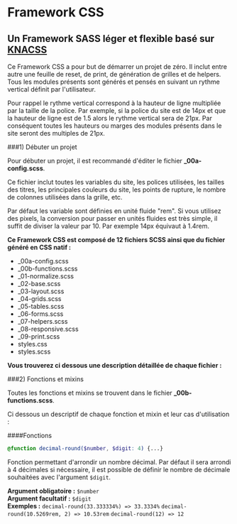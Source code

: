 # Framework CSS
## Un Framework SASS léger et flexible basé sur [KNACSS](https://github.com/alsacreations/KNACSS)

Ce Framework CSS a pour but de démarrer un projet de zéro. Il inclut entre autre une feuille de reset, de print, de génération de grilles et de helpers. Tous les modules présents sont générés et pensés en suivant un rythme vertical définit par l'utilisateur. 

Pour rappel le rythme vertical correspond à la hauteur de ligne multipliée par la taille de la police. Par exemple, si la police du site est de 14px et que la hauteur de ligne est de 1.5 alors le rythme vertical sera de 21px. Par conséquent toutes les hauteurs ou marges des modules présents dans le site seront des multiples de 21px.


###1) Débuter un projet

Pour débuter un projet, il est recommandé d'éditer le fichier **_00a-config.scss**.

Ce fichier inclut toutes les variables du site, les polices utilisées, les tailles des titres, les principales couleurs du site, les points de rupture, le nombre de colonnes utilisées dans la grille, etc.

Par défaut les variable sont définies en unité fluide "rem". Si vous utilisez des pixels, la conversion pour passer en unités fluides est très simple, il suffit de diviser la valeur par 10. Par exemple 14px équivaut à 1.4rem.

**Ce Framework CSS est composé de 12 fichiers SCSS ainsi que du fichier généré en CSS natif :**

* _00a-config.scss
* _00b-functions.scss
* _01-normalize.scss
* _02-base.scss
* _03-layout.scss
* _04-grids.scss
* _05-tables.scss
* _06-forms.scss
* _07-helpers.scss
* _08-responsive.scss
* _09-print.scss
* styles.css
* styles.scss

**Vous trouverez ci dessous une description détaillée de chaque fichier :**

###2) Fonctions et mixins

Toutes les fonctions et mixins se trouvent dans le fichier **_00b-functions.scss**.

Ci dessous un descriptif de chaque fonction et mixin et leur cas d'utilisation :

####Fonctions

```scss
@function decimal-round($number, $digit: 4) {...}
```
Fonction permettant d'arrondir un nombre décimal. Par défaut il sera arrondi à 4 décimales si nécessaire, il est possible de définir le nombre de décimale souhaitées avec l'argument `$digit`.

**Argument obligatoire :** `$number`  
**Argument facultatif :** `$digit`  
**Exemples :** `decimal-round(33.333334%) => 33.3334%` `decimal-round(10.5269rem, 2) => 10.53rem` `decimal-round(12) => 12`